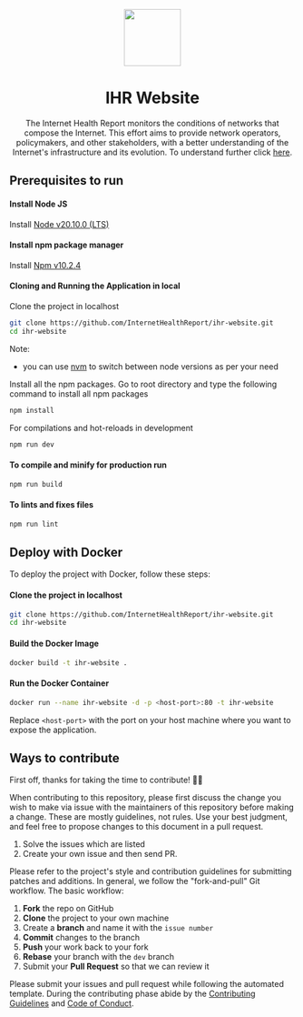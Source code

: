 <p align="center"><img src="https://avatars.githubusercontent.com/u/40665700?s=200&v=4" height="100"></p>
<h1 align="center">IHR Website</h1>
<p align="center">
The Internet Health Report monitors the conditions of networks that compose the Internet. This effort aims to provide network operators, policymakers, and other stakeholders, with a better understanding of the Internet's infrastructure and its evolution. To understand further click <a href="https://ihr.iijlab.net">here</a>.
</p>

## Prerequisites to run

#### Install Node JS

Install [Node v20.10.0 (LTS)](https://nodejs.org/en/blog/release/v20.10.0)

#### Install npm package manager

Install [Npm v10.2.4](https://docs.npmjs.com/cli/v10/configuring-npm)

#### Cloning and Running the Application in local

Clone the project in localhost

```bash
git clone https://github.com/InternetHealthReport/ihr-website.git
cd ihr-website
```
Note: 
- you can use [nvm](https://github.com/nvm-sh/nvm) to switch between node versions as per your need 

Install all the npm packages. Go to root directory and type the following command to install all npm packages

```bash
npm install
```


For compilations and hot-reloads in development

```bash
npm run dev
```

#### To compile and minify for production run

```bash
npm run build
```

#### To lints and fixes files

```bash
npm run lint
```

## Deploy with Docker

To deploy the project with Docker, follow these steps:

#### Clone the project in localhost

```bash
git clone https://github.com/InternetHealthReport/ihr-website.git
cd ihr-website
```

#### Build the Docker Image

```bash
docker build -t ihr-website .
```

#### Run the Docker Container

```bash
docker run --name ihr-website -d -p <host-port>:80 -t ihr-website
```

Replace `<host-port>` with the port on your host machine where you want to expose the application.

## Ways to contribute

First off, thanks for taking the time to contribute! 🎉🎉

When contributing to this repository, please first discuss the change you wish to make via issue with the maintainers of this repository before making a change. These are mostly guidelines, not rules. Use your best judgment, and feel free to propose changes to this document in a pull request.

1. Solve the issues which are listed
2. Create your own issue and then send PR.

Please refer to the project's style and contribution guidelines for submitting patches and additions. In general, we follow the "fork-and-pull" Git workflow. The basic workflow:

1. **Fork** the repo on GitHub
2. **Clone** the project to your own machine
3. Create a **branch** and name it with the `issue number`
4. **Commit** changes to the branch
5. **Push** your work back to your fork
6. **Rebase** your branch with the `dev` branch
7. Submit your **Pull Request** so that we can review it

Please submit your issues and pull request while following the automated template. During the contributing phase abide by the [Contributing Guidelines](https://github.com/InternetHealthReport/ihr-website/blob/master/CONTRIBUTING.md) and [Code of Conduct](https://github.com/InternetHealthReport/ihr-website/blob/master/CODE_OF_CONDUCT.md).